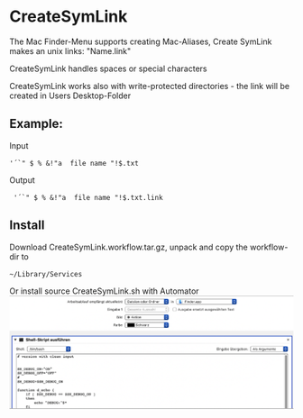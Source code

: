 # CreateSymLink

The Mac Finder-Menu supports creating Mac-Aliases, Create SymLink makes an unix links: "Name.link"

CreateSymLink handles spaces or special characters

CreateSymLink works also with write-protected directories - the link will be created in Users Desktop-Folder


## Example: 

Input

	'´`" $ % &!"a  file name "!$.txt

Output

	 '´`" $ % &!"a  file name "!$.txt.link


## Install

Download CreateSymLink.workflow.tar.gz, unpack and copy the workflow-dir to 

	~/Library/Services

Or install source CreateSymLink.sh with Automator
![](./Automator-CreateSymLink.png)

